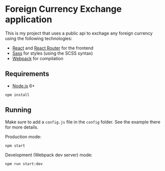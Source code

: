 # Foreign Currency Exchange application
This is my project that uses a public api to exchage any foreign currency using the following technologies:
- [React](https://facebook.github.io/react/) and [React Router](https://reacttraining.com/react-router/) for the frontend
- [Sass](http://sass-lang.com/) for styles (using the SCSS syntax)
- [Webpack](https://webpack.github.io/) for compilation


## Requirements

- [Node.js](https://nodejs.org/en/) 6+

```shell
npm install
```


## Running

Make sure to add a `config.js` file in the `config` folder. See the example there for more details.

Production mode:

```shell
npm start
```

Development (Webpack dev server) mode:

```shell
npm run start:dev
```
